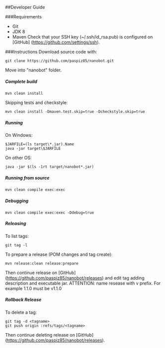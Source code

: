 ##Developer Guide

###Requirements
* Git
* JDK 8
* Maven
Check that your SSH key (~/.ssh/id_rsa.pub) is configured on [GitHub] (https://github.com/settings/ssh).

###Instructions
Download source code with:
```
git clone https://github.com/paspiz85/nanobot.git
```
Move into "nanobot" folder.

##### Complete build
```
mvn clean install
```

Skipping tests and checkstyle:
```
mvn clean install -Dmaven.test.skip=true -Dcheckstyle.skip=true
```

##### Running
On Windows:
```
$JARFILE=(ls target\*.jar).Name
java -jar target\$JARFILE
```
On other OS:
```
java -jar $(ls -1rt target/nanobot*.jar)
```

##### Running from source
```
mvn clean compile exec:exec
```

##### Debugging
```
mvn clean compile exec:exec -Ddebug=true
```

##### Releasing
To list tags:
```
git tag -l
```

To prepare a release (POM changes and tag create):
```
mvn release:clean release:prepare
```

Then continue release on [GitHub] (https://github.com/paspiz85/nanobot/releases) and edit tag adding description and executable jar.
ATTENTION: name resease with v prefix. For example 1.1.0 must be v1.1.0

##### Rollback Release
To delete a tag:
```
git tag -d <tagname>
git push origin :refs/tags/<tagname>
```

Then continue deleting release on [GitHub] (https://github.com/paspiz85/nanobot/releases).
